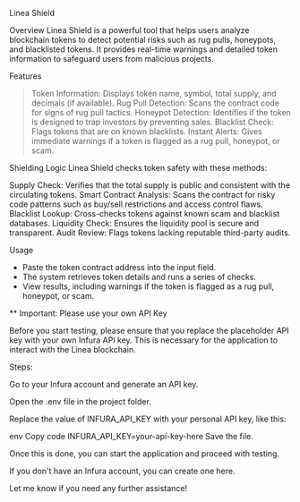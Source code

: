 Linea Shield

Overview
Linea Shield is a powerful tool that helps users analyze blockchain tokens to detect potential risks such as rug pulls, honeypots, and blacklisted tokens. It provides real-time warnings and detailed token information to safeguard users from malicious projects.

Features
> Token Information: Displays token name, symbol, total supply, and decimals (if available).
> Rug Pull Detection: Scans the contract code for signs of rug pull tactics.
> Honeypot Detection: Identifies if the token is designed to trap investors by preventing sales.
> Blacklist Check: Flags tokens that are on known blacklists.
> Instant Alerts: Gives immediate warnings if a token is flagged as a rug pull, honeypot, or scam.

Shielding Logic
Linea Shield checks token safety with these methods:

Supply Check: Verifies that the total supply is public and consistent with the circulating tokens.
Smart Contract Analysis: Scans the contract for risky code patterns such as buy/sell restrictions and access control flaws.
Blacklist Lookup: Cross-checks tokens against known scam and blacklist databases.
Liquidity Check: Ensures the liquidity pool is secure and transparent.
Audit Review: Flags tokens lacking reputable third-party audits.

Usage
- Paste the token contract address into the input field.
- The system retrieves token details and runs a series of checks.
- View results, including warnings if the token is flagged as a rug pull, honeypot, or scam.

** Important: Please use your own API Key

Before you start testing, please ensure that you replace the placeholder API key with your own Infura API key. This is necessary for the application to interact with the Linea blockchain.

Steps:

Go to your Infura account and generate an API key.

Open the .env file in the project folder.

Replace the value of INFURA_API_KEY with your personal API key, like this:

env
Copy code
INFURA_API_KEY=your-api-key-here
Save the file.

Once this is done, you can start the application and proceed with testing.

If you don't have an Infura account, you can create one here.

Let me know if you need any further assistance!

